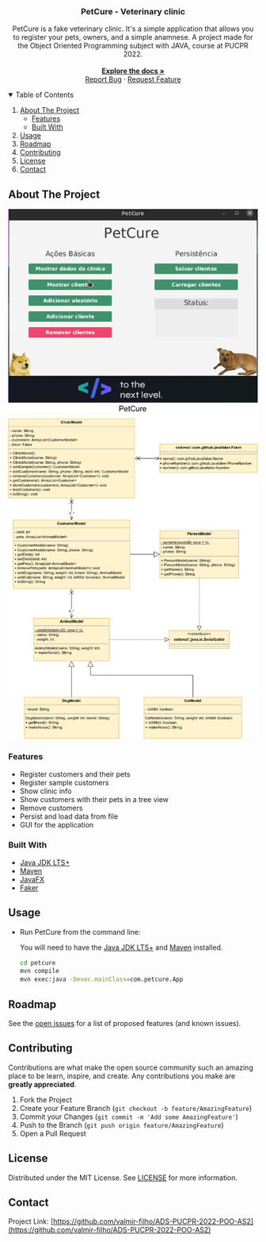 <br />
<p align="center">
  <h3 align="center">PetCure - Veterinary clinic</h3>

  <p align="center">
	PetCure is a fake veterinary clinic. It's a simple application that allows you to register your pets, owners, and a simple anamnese.
	A project made for the Object Oriented Programming subject with JAVA, course at PUCPR 2022.
    <br />
	<br />
    <a href="https://github.com/valmir-filho/ADS-PUCPR-2022-POO-AS2"><strong>Explore the docs »</strong></a>
    <br />
    <a href="https://github.com/valmir-filho/ADS-PUCPR-2022-POO-AS2/issue">Report Bug</a>
    ·
    <a href="https://github.com/valmir-filho/ADS-PUCPR-2022-POO-AS2/issues">Request Feature</a>
  </p>
</p>


<!-- TABLE OF CONTENTS -->
<details open="open">
  <summary>Table of Contents</summary>
  <ol>
    <li>
      <a href="#about-the-project">About The Project</a>
      <ul>
        <li><a href="#features">Features</a></li>
        <li><a href="#built-with">Built With</a></li>
      </ul>
    </li>
    <li><a href="#usage">Usage</a></li>
    <li><a href="#roadmap">Roadmap</a></li>
    <li><a href="#contributing">Contributing</a></li>
    <li><a href="#license">License</a></li>
    <li><a href="#contact">Contact</a></li>
  </ol>
</details>


<!-- ABOUT THE PROJECT -->
## About The Project

<div align="center">
  <a href="https://github.com/valmir-filho/ADS-PUCPR-2022-POO-AS2">
    <img src="images/petcure.gif" alt="Veterinary clinic GUI">
	<img src="images/uml.png" alt="PetCure UML Class Diagram">
  </a>
</div>

### Features

* Register customers and their pets
* Register sample customers
* Show clinic info
* Show customers with their pets in a tree view
* Remove customers
* Persist and load data from file
* GUI for the application

### Built With

* [Java JDK LTS+](https://www.oracle.com/java/technologies/downloads/)
* [Maven](https://maven.apache.org/)
* [JavaFX](https://openjfx.io/)
* [Faker](https://github.com/DiUS/java-faker)

<!-- USAGE EXAMPLES -->
## Usage

* Run PetCure from the command line:

	You will need to have the [Java JDK LTS+](https://www.oracle.com/java/technologies/downloads/) and [Maven](https://maven.apache.org/) installed.

	```bash
	cd petcure
	mvn compile
	mvn exec:java -Dexec.mainClass=com.petcure.App
	```

<!-- ROADMAP -->
## Roadmap

See the [open issues](https://github.com/valmir-filho/ADS-PUCPR-2022-POO-AS2/issues) for a list of proposed features (and known issues).


<!-- CONTRIBUTING -->
## Contributing

Contributions are what make the open source community such an amazing place to be learn, inspire, and create. Any contributions you make are **greatly appreciated**.

1. Fork the Project
2. Create your Feature Branch (`git checkout -b feature/AmazingFeature`)
3. Commit your Changes (`git commit -m 'Add some AmazingFeature'`)
4. Push to the Branch (`git push origin feature/AmazingFeature`)
5. Open a Pull Request

<!-- LICENSE -->
## License

Distributed under the MIT License. See [LICENSE](./LICENSE.md) for more information.

<!-- CONTACT -->
## Contact

Project Link: [https://github.com/valmir-filho/ADS-PUCPR-2022-POO-AS2](https://github.com/valmir-filho/ADS-PUCPR-2022-POO-AS2)
